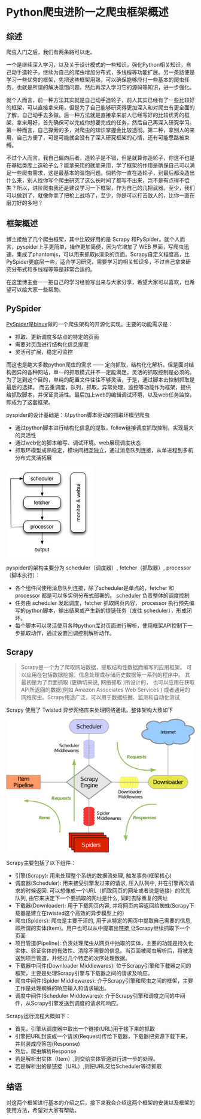# Python爬虫进阶一之爬虫框架概述

## 综述

爬虫入门之后，我们有两条路可以走。

一个是继续深入学习，以及关于设计模式的一些知识，强化Python相关知识，自己动手造轮子，继续为自己的爬虫增加分布式，多线程等功能扩展。另一条路便是学习一些优秀的框架，先把这些框架用熟，可以确保能够应付一些基本的爬虫任务，也就是所谓的解决温饱问题，然后再深入学习它的源码等知识，进一步强化。

就个人而言，前一种方法其实就是自己动手造轮子，前人其实已经有了一些比较好的框架，可以直接拿来用，但是为了自己能够研究得更加深入和对爬虫有更全面的了解，自己动手去多做。后一种方法就是直接拿来前人已经写好的比较优秀的框架，拿来用好，首先确保可以完成你想要完成的任务，然后自己再深入研究学习。第一种而言，自己探索的多，对爬虫的知识掌握会比较透彻。第二种，拿别人的来用，自己方便了，可是可能就会没有了深入研究框架的心情，还有可能思路被束缚。

不过个人而言，我自己偏向后者。造轮子是不错，但是就算你造轮子，你这不也是在基础类库上造轮子么？能拿来用的就拿来用，学了框架的作用是确保自己可以满足一些爬虫需求，这是最基本的温饱问题。倘若你一直在造轮子，到最后都没造出什么来，别人找你写个爬虫研究了这么长时间了都写不出来，岂不是有点得不偿失？所以，进阶爬虫我还是建议学习一下框架，作为自己的几把武器。至少，我们可以做到了，就像你拿了把枪上战场了，至少，你是可以打击敌人的，比你一直在磨刀好的多吧？

## 框架概述

博主接触了几个爬虫框架，其中比较好用的是 Scrapy 和PySpider。就个人而言，pyspider上手更简单，操作更加简便，因为它增加了 WEB 界面，写爬虫迅速，集成了phantomjs，可以用来抓取js渲染的页面。Scrapy自定义程度高，比 PySpider更底层一些，适合学习研究，需要学习的相关知识多，不过自己拿来研究分布式和多线程等等是非常合适的。

在这里博主会一一把自己的学习经验写出来与大家分享，希望大家可以喜欢，也希望可以给大家一些帮助。

## PySpider

[PySpider](https://github.com/binux/pyspider)是[binux](https://github.com/binux)做的一个爬虫架构的开源化实现。主要的功能需求是：

- 抓取、更新调度多站点的特定的页面
- 需要对页面进行结构化信息提取
- 灵活可扩展，稳定可监控

而这也是绝大多数python爬虫的需求 —— 定向抓取，结构化化解析。但是面对结构迥异的各种网站，单一的抓取模式并不一定能满足，灵活的抓取控制是必须的。为了达到这个目的，单纯的配置文件往往不够灵活，于是，通过脚本去控制抓取是最后的选择。
而去重调度，队列，抓取，异常处理，监控等功能作为框架，提供给抓取脚本，并保证灵活性。最后加上web的编辑调试环境，以及web任务监控，即成为了这套框架。

pyspider的设计基础是：以python脚本驱动的抓取环模型爬虫

- 通过python脚本进行结构化信息的提取，follow链接调度抓取控制，实现最大的灵活性
- 通过web化的脚本编写、调试环境。web展现调度状态
- 抓取环模型成熟稳定，模块间相互独立，通过消息队列连接，从单进程到多机分布式灵活拓展

![](../image/chapter4/section1-1.png)

pyspider的架构主要分为 scheduler（调度器）, fetcher（抓取器）, processor（脚本执行）：

- 各个组件间使用消息队列连接，除了scheduler是单点的，fetcher 和 processor 都是可以多实例分布式部署的。 scheduler 负责整体的调度控制
- 任务由 scheduler 发起调度，fetcher 抓取网页内容， processor 执行预先编写的python脚本，输出结果或产生新的提链任务（发往 scheduler），形成闭环。
- 每个脚本可以灵活使用各种python库对页面进行解析，使用框架API控制下一步抓取动作，通过设置回调控制解析动作。

## Scrapy

> Scrapy是一个为了爬取网站数据，提取结构性数据而编写的应用框架。 可以应用在包括数据挖掘，信息处理或存储历史数据等一系列的程序中。
其最初是为了页面抓取 (更确切来说, 网络抓取 )所设计的， 也可以应用在获取API所返回的数据(例如 Amazon Associates Web Services ) 或者通用的网络爬虫。Scrapy用途广泛，可以用于数据挖掘、监测和自动化测试

Scrapy 使用了 Twisted 异步网络库来处理网络通讯。整体架构大致如下

![](../image/chapter4/section1-2.png)

Scrapy主要包括了以下组件：

- 引擎(Scrapy): 用来处理整个系统的数据流处理, 触发事务(框架核心)
- 调度器(Scheduler): 用来接受引擎发过来的请求, 压入队列中, 并在引擎再次请求的时候返回. 可以想像成一个URL（抓取网页的网址或者说是链接）的优先队列, 由它来决定下一个要抓取的网址是什么, 同时去除重复的网址
- 下载器(Downloader): 用于下载网页内容, 并将网页内容返回给蜘蛛(Scrapy下载器是建立在twisted这个高效的异步模型上的)
- 爬虫(Spiders): 爬虫是主要干活的, 用于从特定的网页中提取自己需要的信息, 即所谓的实体(Item)。用户也可以从中提取出链接,让Scrapy继续抓取下一个页面
- 项目管道(Pipeline): 负责处理爬虫从网页中抽取的实体，主要的功能是持久化实体、验证实体的有效性、清除不需要的信息。当页面被爬虫解析后，将被发送到项目管道，并经过几个特定的次序处理数据。
- 下载器中间件(Downloader Middlewares): 位于Scrapy引擎和下载器之间的框架，主要是处理Scrapy引擎与下载器之间的请求及响应。
- 爬虫中间件(Spider Middlewares): 介于Scrapy引擎和爬虫之间的框架，主要工作是处理蜘蛛的响应输入和请求输出。
- 调度中间件(Scheduler Middewares): 介于Scrapy引擎和调度之间的中间件，从Scrapy引擎发送到调度的请求和响应。

Scrapy运行流程大概如下：

- 首先，引擎从调度器中取出一个链接(URL)用于接下来的抓取
- 引擎把URL封装成一个请求(Request)传给下载器，下载器把资源下载下来，并封装成应答包(Response)
- 然后，爬虫解析Response
- 若是解析出实体（Item）,则交给实体管道进行进一步的处理。
- 若是解析出的是链接（URL）,则把URL交给Scheduler等待抓取

## 结语

对这两个框架进行基本的介绍之后，接下来我会介绍这两个框架的安装以及框架的使用方法，希望对大家有帮助。